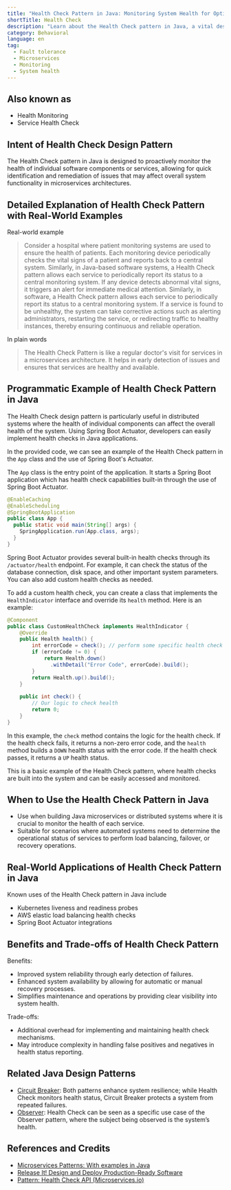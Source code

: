 ```yaml
---
title: "Health Check Pattern in Java: Monitoring System Health for Optimal Operation"
shortTitle: Health Check
description: "Learn about the Health Check pattern in Java, a vital design for monitoring system health and ensuring reliability in microservices and distributed systems. Discover examples, applications, and benefits."
category: Behavioral
language: en
tag:
  - Fault tolerance
  - Microservices
  - Monitoring
  - System health
---
```


## Also known as

* Health Monitoring
* Service Health Check

## Intent of Health Check Design Pattern

The Health Check pattern in Java is designed to proactively monitor the health of individual software components or
services, allowing for quick identification and remediation of issues that may affect overall system functionality in
microservices architectures.

## Detailed Explanation of Health Check Pattern with Real-World Examples

Real-world example

> Consider a hospital where patient monitoring systems are used to ensure the health of patients. Each monitoring device
> periodically checks the vital signs of a patient and reports back to a central system. Similarly, in Java-based software
> systems, a Health Check pattern allows each service to periodically report its status to a central monitoring system. If
> any device detects abnormal vital signs, it triggers an alert for immediate medical attention. Similarly, in software, a
> Health Check pattern allows each service to periodically report its status to a central monitoring system. If a service
> is found to be unhealthy, the system can take corrective actions such as alerting administrators, restarting the
> service, or redirecting traffic to healthy instances, thereby ensuring continuous and reliable operation.

In plain words

> The Health Check Pattern is like a regular doctor's visit for services in a microservices architecture. It helps in
> early detection of issues and ensures that services are healthy and available.

## Programmatic Example of Health Check Pattern in Java

The Health Check design pattern is particularly useful in distributed systems where the health of individual components
can affect the overall health of the system. Using Spring Boot Actuator, developers can easily implement health checks
in Java applications.

In the provided code, we can see an example of the Health Check pattern in the `App` class and the use of Spring Boot's
Actuator.

The `App` class is the entry point of the application. It starts a Spring Boot application which has health check
capabilities built-in through the use of Spring Boot Actuator.

```java
@EnableCaching
@EnableScheduling
@SpringBootApplication
public class App {
  public static void main(String[] args) {
    SpringApplication.run(App.class, args);
  }
}
```

Spring Boot Actuator provides several built-in health checks through its `/actuator/health` endpoint. For example, it
can check the status of the database connection, disk space, and other important system parameters. You can also add
custom health checks as needed.

To add a custom health check, you can create a class that implements the `HealthIndicator` interface and override its
`health` method. Here is an example:

```java
@Component
public class CustomHealthCheck implements HealthIndicator {
    @Override
    public Health health() {
        int errorCode = check(); // perform some specific health check
        if (errorCode != 0) {
            return Health.down()
              .withDetail("Error Code", errorCode).build();
        }
        return Health.up().build();
    }
     
    public int check() {
        // Our logic to check health
        return 0;
    }
}
```

In this example, the `check` method contains the logic for the health check. If the health check fails, it returns a
non-zero error code, and the `health` method builds a `DOWN` health status with the error code. If the health check
passes, it returns a `UP` health status.

This is a basic example of the Health Check pattern, where health checks are built into the system and can be easily
accessed and monitored.

## When to Use the Health Check Pattern in Java

* Use when building Java microservices or distributed systems where it is crucial to monitor the health of each service.
* Suitable for scenarios where automated systems need to determine the operational status of services to perform load
  balancing, failover, or recovery operations.

## Real-World Applications of Health Check Pattern in Java

Known uses of the Health Check pattern in Java include

* Kubernetes liveness and readiness probes
* AWS elastic load balancing health checks
* Spring Boot Actuator integrations

## Benefits and Trade-offs of Health Check Pattern

Benefits:

* Improved system reliability through early detection of failures.
* Enhanced system availability by allowing for automatic or manual recovery processes.
* Simplifies maintenance and operations by providing clear visibility into system health.

Trade-offs:

* Additional overhead for implementing and maintaining health check mechanisms.
* May introduce complexity in handling false positives and negatives in health status reporting.

## Related Java Design Patterns

* [Circuit Breaker](https://java-design-patterns.com/patterns/circuit-breaker/): Both patterns enhance system
  resilience; while Health Check monitors health status, Circuit Breaker protects a system from repeated failures.
* [Observer](https://java-design-patterns.com/patterns/observer/): Health Check can be seen as a specific use case of
  the Observer pattern, where the subject being observed is the system’s health.

## References and Credits

* [Microservices Patterns: With examples in Java](https://amzn.to/3UyWD5O)
* [Release It! Design and Deploy Production-Ready Software](https://amzn.to/3Uul4kF)
* [Pattern: Health Check API (Microservices.io)](https://microservices.io/patterns/observability/health-check-api.html)
